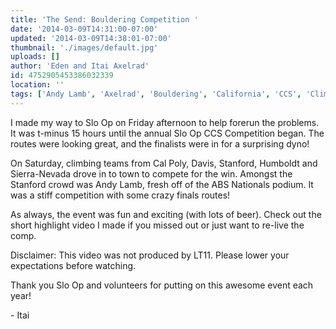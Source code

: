 ```yaml
---
title: 'The Send: Bouldering Competition '
date: '2014-03-09T14:31:00-07:00'
updated: '2014-03-09T14:38:01-07:00'
thumbnail: './images/default.jpg'
uploads: []
author: 'Eden and Itai Axelrad'
id: 4752905453386032339
location: ''
tags: ['Andy Lamb', 'Axelrad', 'Bouldering', 'California', 'CCS', 'Climbing', 'Collegiate', 'Competition', 'finals', 'Slo Op', 'the send']
---
```


I made my way to Slo Op on Friday afternoon to help forerun the problems. It was t-minus 15 hours until the annual Slo Op CCS Competition began. The routes were looking great, and the finalists were in for a surprising dyno! 

On Saturday, climbing teams from Cal Poly, Davis, Stanford, Humboldt and Sierra-Nevada drove in to town to compete for the win. Amongst the Stanford crowd was Andy Lamb, fresh off of the ABS Nationals podium. It was a stiff competition with some crazy finals routes!

As always, the event was fun and exciting (with lots of beer). Check out the short highlight video I made if you missed out or just want to re-live the comp.

Disclaimer: This video was not produced by LT11. Please lower your expectations before watching.

Thank you Slo Op and volunteers for putting on this awesome event each year!

\- Itai

